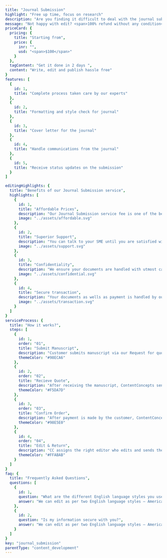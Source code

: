 ```yaml
---
title: "Journal Submission"
highlight: "Free up time, focus on research"
description: "Are you finding it difficult to deal with the journal submission process? You are not alone. Many authors want to just focus on their research work without spending time on th tedious process of submitting mansucript to the journal. Let or experts take care of the journal submission while you can focus on your research work "
message: "Not happy with edit? <span>100% refund without any condition</span>"
priceCard: {
  pricing: {
    title: "Starting from",
    price: {
      inr: "",
      usd: "<span>$100</span>"
    }
  },
  tagContent: "Get it done in 2 days ",
  content: "Write, edit and publish hassle free"
}
features: [
  {
    id: 1,
    title: "Complete process taken care by our experts"
  },
  {
    id: 2,
    title: "Formatting and style check for journal"
  },
  {
    id: 3,
    title: "Cover letter for the journal"
  },
  {
    id: 4,
    title: "Handle communications from the journal"
  },
  {
    id: 5,
    title: "Receive status updates on the submission"
  }
]

editingHighlights: {
  title: "Benefits of our Journal Submission service",
  highlights: [
    {
      id: 1,
      title: "Affordable Prices",
      description: "Our Journal Submission service fee is one of the best in the industry for the level of quality work we offer from our trusted subject matter experts.",
      image: "../assets/affordable.svg"
    },
    {
      id: 2,
      title: "Superior Support",
      description: "You can talk to your SME until you are satisfied with our Journal Submission service, get your queries answered via email or chat and send your manuscript after review from journal editor for further check.",
      image: "../assets/support.svg"
    },
    {
      id: 3,
      title: "Confidentiality",
      description: "We ensure your documents are handled with utmost care. We can sign NDA if necessary.",
      image: "../assets/confidential.svg"
    },
    {
      id: 4,
      title: "Secure transaction",
      description: "Your documents as wells as payment is handled by our secure website which has passed the best level of security testing in the industry.",
      image: "../assets/transaction.svg"
    }
  ]
}
serviceProcess: {
  title: "How it works?",
  steps: [
    {
      id: 1,
      order: "01",
      title: "Submit Manuscript",
      description: "Customer submits manuscript via our Request for quote page.",
      themeColor: "#98ECA6"
    },
    {
      id: 2,
      order: "02",
      title: "Recieve Quote",
      description: "After receiving the manuscript, ContentConcepts sends price quote.",
      themeColor: "#F5DA7D"
    },
    {
      id: 3,
      order: "03",
      title: "Confirm Order",
      description: "After payment is made by the customer, ContentConcepts sends confirmation of payment.",
      themeColor: "#98E5E0"
    },
    {
      id: 4,
      order: "04",
      title: "Edit & Return",
      description: "CC assigns the right editor who edits and sends the edited document back to the customer.",
      themeColor: "#FFABAB"
    }
  ]
}
faq: {
  title: "Frequently Asked Questions",
  questions: [
    {
      id: 1,
      question: "What are the different English language styles you use while editing?",
      answer: "We can edit as per two English language styles – American English and British English. You can choose your preferred language style in the online submission form."
    },
    {
      id: 2,
      question: "Is my information secure with you?",
      answer: "We can edit as per two English language styles – American English and British English. You can choose your preferred language style in the online submission form."
    }
  ]
}
key: "journal_submission"
parentType: "content_development"
---
```

